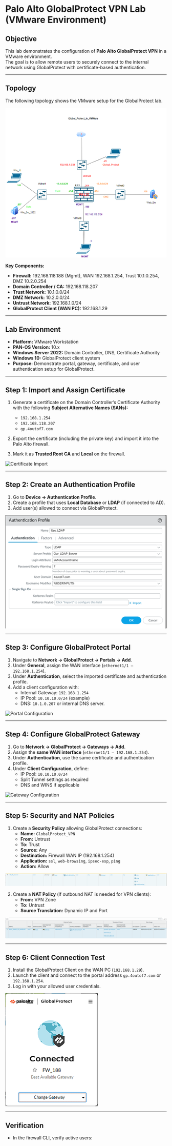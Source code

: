 # Palo Alto GlobalProtect VPN Lab (VMware Environment)

## Objective
This lab demonstrates the configuration of **Palo Alto GlobalProtect VPN** in a VMware environment.  
The goal is to allow remote users to securely connect to the internal network using GlobalProtect with certificate-based authentication.

---

## Topology
The following topology shows the VMware setup for the GlobalProtect lab.

![GlobalProtect VMware Topology](screenshots/globalprotect-vmware-topology.png)

**Key Components:**
- **Firewall:** 192.168.118.188 (Mgmt), WAN 192.168.1.254, Trust 10.1.0.254, DMZ 10.2.0.254  
- **Domain Controller / CA:** 192.168.118.207  
- **Trust Network:** 10.1.0.0/24  
- **DMZ Network:** 10.2.0.0/24  
- **Untrust Network:** 192.168.1.0/24  
- **GlobalProtect Client (WAN PC):** 192.168.1.29  

---

## Lab Environment
- **Platform:** VMware Workstation  
- **PAN-OS Version:** 10.x  
- **Windows Server 2022:** Domain Controller, DNS, Certificate Authority  
- **Windows 10:** GlobalProtect client system  
- **Purpose:** Demonstrate portal, gateway, certificate, and user authentication setup for GlobalProtect.

---

## Step 1: Import and Assign Certificate

1. Generate a certificate on the Domain Controller’s Certificate Authority with the following **Subject Alternative Names (SANs):**  
   - `192.168.1.254`  
   - `192.168.118.207`  
   - `gp.4outof7.com`  

2. Export the certificate (including the private key) and import it into the Palo Alto firewall.  
3. Mark it as **Trusted Root CA** and **Local** on the firewall.  

![Certificate Import](screenshots/certificate-import.png)

---

## Step 2: Create an Authentication Profile

1. Go to **Device → Authentication Profile**.  
2. Create a profile that uses **Local Database** or **LDAP** (if connected to AD).  
3. Add user(s) allowed to connect via GlobalProtect.

![Authentication Profile](screenshots/auth-profile.png)

---

## Step 3: Configure GlobalProtect Portal

1. Navigate to **Network → GlobalProtect → Portals → Add**.  
2. Under **General**, assign the WAN interface (`ethernet1/1 – 192.168.1.254`).  
3. Under **Authentication**, select the imported certificate and authentication profile.  
4. Add a client configuration with:  
   - Internal Gateway: `192.168.1.254`  
   - IP Pool: `10.10.10.0/24` (example)  
   - DNS: `10.1.0.207` or internal DNS server.

![Portal Configuration](screenshots/portal-config.png)

---

## Step 4: Configure GlobalProtect Gateway

1. Go to **Network → GlobalProtect → Gateways → Add**.  
2. Assign the **same WAN interface** (`ethernet1/1 – 192.168.1.254`).  
3. Under **Authentication**, use the same certificate and authentication profile.  
4. Under **Client Configuration**, define:
   - IP Pool: `10.10.10.0/24`
   - Split Tunnel settings as required
   - DNS and WINS if applicable

![Gateway Configuration](screenshots/gateway-config.png)

---

## Step 5: Security and NAT Policies

1. Create a **Security Policy** allowing GlobalProtect connections:
   - **Name:** `GlobalProtect_VPN`
   - **From:** Untrust  
   - **To:** Trust  
   - **Source:** Any  
   - **Destination:** Firewall WAN IP (192.168.1.254)  
   - **Application:** `ssl`, `web-browsing`, `ipsec-esp`, `ping`  
   - **Action:** Allow  

![Security Policy](screenshots/security-policy.png)

2. Create a **NAT Policy** (if outbound NAT is needed for VPN clients):
   - **From:** VPN Zone  
   - **To:** Untrust  
   - **Source Translation:** Dynamic IP and Port  

![NAT Policy](screenshots/nat-policy.png)

---

## Step 6: Client Connection Test

1. Install the GlobalProtect Client on the WAN PC (`192.168.1.29`).  
2. Launch the client and connect to the portal address `gp.4outof7.com` or `192.168.1.254`.  
3. Log in with your allowed user credentials.  

![GlobalProtect Connection](screenshots/globalprotect-connect.png)

---

## Verification

- In the firewall CLI, verify active users:

